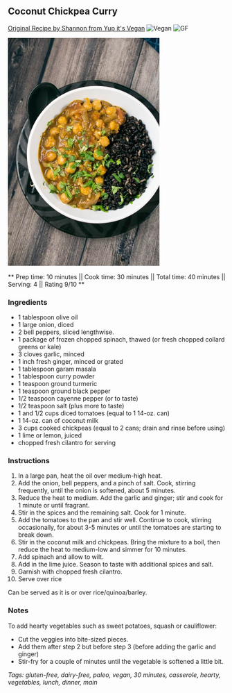 ## Coconut Chickpea Curry

[Original Recipe by Shannon from Yup it's Vegan](https://yupitsvegan.com/easy-coconut-chickpea-curry/)
![Vegan](https://img.shields.io/badge/-Vegan-brightgreen.svg)
![GF](https://img.shields.io/badge/-Gluten--free-yellow.svg)

![Picture](../img/coconut_chickpea_curry.jpg)

** Prep time: 10 minutes || Cook time: 30 minutes || Total time: 40 minutes || Serving: 4 || Rating 9/10 **

### Ingredients

- 1 tablespoon olive oil
- 1 large onion, diced
- 2 bell peppers, sliced lengthwise.
- 1 package of frozen chopped spinach, thawed (or fresh chopped collard greens or kale)
- 3 cloves garlic, minced
- 1 inch fresh ginger, minced or grated
- 1 tablespoon garam masala
- 1 tablespoon curry powder
- 1 teaspoon ground turmeric
- 1 teaspoon ground black pepper
- 1/2 teaspoon cayenne pepper (or to taste)
- 1/2 teaspoon salt (plus more to taste)
- 1 and 1/2 cups diced tomatoes (equal to 1 14-oz. can)
- 1 14-oz. can of coconut milk
- 3 cups cooked chickpeas (equal to 2 cans; drain and rinse before using)
- 1 lime or lemon, juiced
- chopped fresh cilantro for serving

### Instructions

1. In a large pan, heat the oil over medium-high heat. 
2. Add the onion, bell peppers, and a pinch of salt. Cook, stirring frequently, until the onion is softened, about 5 minutes.
3. Reduce the heat to medium. Add the garlic and ginger; stir and cook for 1 minute or until fragrant. 
4. Stir in the spices and the remaining salt. Cook for 1 minute.
5. Add the tomatoes to the pan and stir well. Continue to cook, stirring occasionally, for about 3-5 minutes or until the tomatoes are starting to break down. 
6. Stir in the coconut milk and chickpeas. Bring the mixture to a boil, then reduce the heat to medium-low and simmer for 10 minutes.
7. Add spinach and allow to wilt.
8. Add in the lime juice. Season to taste with additional spices and salt.
9. Garnish with chopped fresh cilantro.
10. Serve over rice

Can be served as it is or over rice/quinoa/barley.

### Notes
To add hearty vegetables such as sweet potatoes, squash or cauliflower: 

- Cut the veggies into bite-sized pieces. 
- Add them after step 2 but before step 3 (before adding the garlic and ginger)
- Stir-fry for a couple of minutes until the vegetable is softened a little bit. 

_Tags: gluten-free, dairy-free, paleo, vegan, 30 minutes, casserole, hearty, vegetables, lunch, dinner, main_
